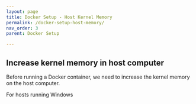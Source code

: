 ```yaml
---
layout: page
title: Docker Setup - Host Kernel Memory
permalink: /docker-setup-host-memory/
nav_order: 3
parent: Docker Setup

---
```


## Increase kernel memory in host computer

Before running a Docker container, we need to increase the kernel memory on the host computer. 

For hosts running Windows

<img src="{{ site.baseurl }}/assests/windows-host-image.JPG" alt="">